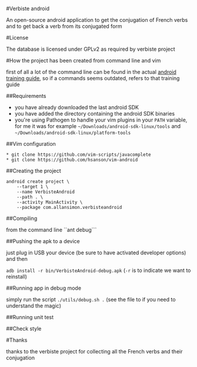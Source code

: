 #Verbiste android 

An open-source android application to get the conjugation of French verbs
and to get back a verb from its conjugated form

#License

The database is licensed under GPLv2 as required by verbiste project

#How the project has been created from command line and vim

first of all a lot of the command line can be found in the actual
[android training guide](https://developer.android.com/training/index.html),
so if a commands seems outdated, refers to that training guide

##Requirements

 * you have already downloaded the last android SDK
 * you have added the directory containing the android SDK binaries
 * you're using Pathogen to handle your vim plugins
in your `PATH` variable, for me it was for example
`~/Downloads/android-sdk-linux/tools` and
`~/Downloads/android-sdk-linux/platform-tools`

##Vim configuration

    * git clone https://github.com/vim-scripts/javacomplete
    * git clone https://github.com/hsanson/vim-android


##Creating the project

```
android create project \
    --target 1 \
    --name VerbisteAndroid
    --path . \
    --activity MainActivity \
    --package com.allansimon.verbisteandroid
```

##Compiling

from the command line ``ant debug```

##Pushing the apk to a device

just plug in USB your device (be sure to have activated developer options) and then

```adb install -r bin/VerbisteAndroid-debug.apk```
(`-r` is to indicate we want to reinstall)

##Running app in debug mode

simply run the script ```./utils/debug.sh .```
(see the file to if you need to understand the magic)

##Running unit test

##Check style

#Thanks

thanks to the verbiste project for collecting all the French verbs
and their conjugation
